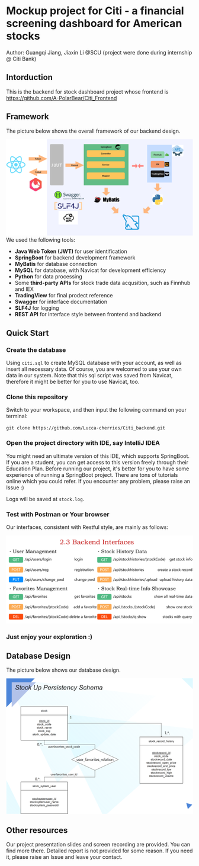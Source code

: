 # Mockup project for Citi - a financial screening dashboard for American stocks
Author: Guangqi Jiang, Jiaxin Li @SCU (project were done during internship @ Citi Bank)

## Intorduction
This is the backend for stock dashboard project whose frontend is https://github.com/A-PolarBear/Citi_Frontend

## Framework
The picture below shows the overall framework of our backend design.

![alt Backend framework](./assets/imgs/framework.png)
We used the following tools:
- **Java Web Token (JWT)** for user identification
- **SpringBoot** for backend development framework
- **MyBatis** for database connection
- **MySQL** for database, with Navicat for development efficiency
- **Python** for data processing
- Some **third-party APIs** for stock trade data acqusition, such as Finnhub and IEX
- **TradingView** for final prodect reference
- **Swagger** for interface documentation
- **SLF4J** for logging
- **REST API** for interface style between frontend and backend

## Quick Start
### Create the database
Using `citi.sql` to create MySQL database with your account, as well as insert all necessary data. Of course, you are welcomed to use your own data in our system. Note that this sql script was saved from Navicat, therefore it might be better for you to use Navicat, too.

### Clone this repository
Switch to your workspace, and then input the following command on your terminal:

`git clone https://github.com/Lucca-cherries/Citi_backend.git`

### Open the project directory with IDE, say IntelliJ IDEA
You might need an ultimate version of this IDE, which supports SpringBoot. If you are a student, you can get access to this version freely through their Education Plan. Before running our project, it's better for you to have some experience of running a SpringBoot project. There are tons of tutorials online which you could refer. If you encounter any problem, please raise an Issue :)

Logs will be saved at `stock.log`.

### Test with Postman or Your browser
Our interfaces, consistent with Restful style, are mainly as follows:

![alt interfaces](./assets/imgs/interfaces.png)

### Just enjoy your exploration :)

## Database Design
The picture below shows our database design.

![alt Database Design](./assets/imgs/database.png)

## Other resources
Our project presentation slides and screen recording are provided. You can find more there. Detailed report is not provided for some reason. If you need it, please raise an Issue and leave your contact.